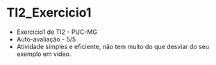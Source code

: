 # TI2_Exercicio1
* Exercicio1 de TI2 - PUC-MG
* Auto-avaliação - 5/5
* Atividade simples e eficiente, não tem muito do que desviar do seu exemplo em vídeo.
